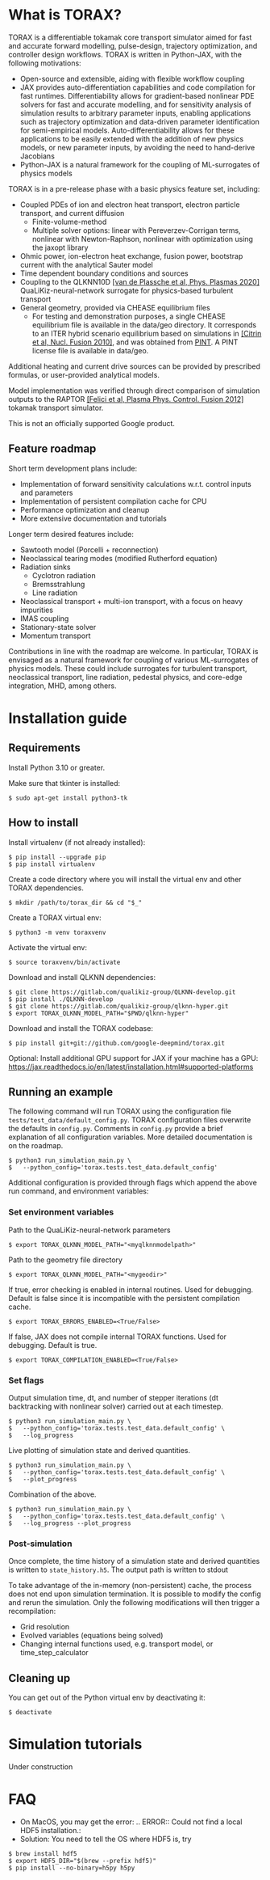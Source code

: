 # What is TORAX?

TORAX is a differentiable tokamak core transport simulator aimed for fast and accurate forward modelling, pulse-design, trajectory optimization, and controller design workflows. TORAX is written in Python-JAX, with the following motivations:

- Open-source and extensible, aiding with flexible workflow coupling
- JAX provides auto-differentiation capabilities and code compilation for fast runtimes. Differentiability allows for gradient-based nonlinear PDE solvers for fast and accurate modelling, and for sensitivity analysis of simulation results to arbitrary parameter inputs, enabling applications such as trajectory optimization and data-driven parameter identification for semi-empirical models. Auto-differentiability allows for these applications to be easily extended with the addition of new physics models, or new parameter inputs, by avoiding the need to hand-derive Jacobians
- Python-JAX is a natural framework for the coupling of ML-surrogates of physics models

TORAX is in a pre-release phase with a basic physics feature set, including:

- Coupled PDEs of ion and electron heat transport, electron particle transport, and current diffusion
    - Finite-volume-method
    - Multiple solver options: linear with Pereverzev-Corrigan terms, nonlinear with Newton-Raphson, nonlinear with optimization using the jaxopt library
- Ohmic power, ion-electron heat exchange, fusion power, bootstrap current with the analytical Sauter model
- Time dependent boundary conditions and sources
- Coupling to the QLKNN10D [[van de Plassche et al, Phys. Plasmas 2020]](https://doi.org/10.1063/1.5134126) QuaLiKiz-neural-network surrogate for physics-based turbulent transport
- General geometry, provided via CHEASE equilibrium files
    - For testing and demonstration purposes, a single CHEASE equilibrium file is available in the data/geo directory. It corresponds to an ITER hybrid scenario equilibrium based on simulations in [[Citrin et al, Nucl. Fusion 2010]](https://doi.org/10.1088/0029-5515/50/11/115007), and was obtained from [PINT](https://gitlab.com/qualikiz-group/pyntegrated_model). A PINT license file is available in data/geo.

Additional heating and current drive sources can be provided by prescribed formulas, or user-provided analytical models.

Model implementation was verified through direct comparison of simulation outputs to the RAPTOR [[Felici et al, Plasma Phys. Control. Fusion 2012]](https://iopscience.iop.org/article/10.1088/0741-3335/54/2/025002) tokamak transport simulator.

This is not an officially supported Google product.

## Feature roadmap

Short term development plans include:

- Implementation of forward sensitivity calculations w.r.t. control inputs and parameters
- Implementation of persistent compilation cache for CPU
- Performance optimization and cleanup
- More extensive documentation and tutorials

Longer term desired features include:

- Sawtooth model (Porcelli + reconnection)
- Neoclassical tearing modes (modified Rutherford equation)
- Radiation sinks
    - Cyclotron radiation
    - Bremsstrahlung
    - Line radiation
- Neoclassical transport + multi-ion transport, with a focus on heavy impurities
- IMAS coupling
- Stationary-state solver
- Momentum transport

Contributions in line with the roadmap are welcome. In particular, TORAX is envisaged as a natural framework for coupling of various ML-surrogates of physics models. These could include surrogates for turbulent transport, neoclassical transport, line radiation, pedestal physics, and core-edge integration, MHD, among others.

# Installation guide

## Requirements

Install Python 3.10 or greater.

Make sure that tkinter is installed:

```shell
$ sudo apt-get install python3-tk
```

## How to install

Install virtualenv (if not already installed):

```shell
$ pip install --upgrade pip
$ pip install virtualenv
```

Create a code directory where you will install the virtual env and other TORAX
dependencies.

```shell
$ mkdir /path/to/torax_dir && cd "$_"
```

Create a TORAX virtual env:

```shell
$ python3 -m venv toraxvenv
```

Activate the virtual env:

```shell
$ source toraxvenv/bin/activate
```

Download and install QLKNN dependencies:

```shell
$ git clone https://gitlab.com/qualikiz-group/QLKNN-develop.git
$ pip install ./QLKNN-develop
$ git clone https://gitlab.com/qualikiz-group/qlknn-hyper.git
$ export TORAX_QLKNN_MODEL_PATH="$PWD/qlknn-hyper"
```

Download and install the TORAX codebase:

```shell
$ pip install git+git://github.com/google-deepmind/torax.git
```

Optional: Install additional GPU support for JAX if your machine has a GPU:
https://jax.readthedocs.io/en/latest/installation.html#supported-platforms

## Running an example

The following command will run TORAX using the configuration file `tests/test_data/default_config.py`. TORAX configuration files overwrite the defaults in `config.py`. Comments in `config.py` provide a brief explanation of all configuration variables. More detailed documentation is on the roadmap.

```shell
$ python3 run_simulation_main.py \
$   --python_config='torax.tests.test_data.default_config'
```

Additional configuration is provided through flags which append the above run command, and environment variables:

### Set environment variables

Path to the QuaLiKiz-neural-network parameters

```shell
$ export TORAX_QLKNN_MODEL_PATH="<myqlknnmodelpath>"
```

Path to the geometry file directory

```shell
$ export TORAX_QLKNN_MODEL_PATH="<mygeodir>"
```

If true, error checking is enabled in internal routines. Used for debugging. Default is false since it is incompatible with the persistent compilation cache.

```shell
$ export TORAX_ERRORS_ENABLED=<True/False>
```

If false, JAX does not compile internal TORAX functions. Used for debugging. Default is true.

```shell
$ export TORAX_COMPILATION_ENABLED=<True/False>
```


### Set flags
Output simulation time, dt, and number of stepper iterations (dt backtracking with nonlinear solver) carried out at each timestep.

```shell
$ python3 run_simulation_main.py \
$   --python_config='torax.tests.test_data.default_config' \
$   --log_progress
```

Live plotting of simulation state and derived quantities.

```shell
$ python3 run_simulation_main.py \
$   --python_config='torax.tests.test_data.default_config' \
$   --plot_progress
```

Combination of the above.

```shell
$ python3 run_simulation_main.py \
$   --python_config='torax.tests.test_data.default_config' \
$   --log_progress --plot_progress
```

### Post-simulation

Once complete, the time history of a simulation state and derived quantities is written to `state_history.h5`. The output path is written to stdout

To take advantage of the in-memory (non-persistent) cache, the process does not end upon simulation termination. It is possible to modify the config and rerun the simulation. Only the following modifications will then trigger a recompilation:

- Grid resolution
- Evolved variables (equations being solved)
- Changing internal functions used, e.g. transport model, or time_step_calculator


## Cleaning up

You can get out of the Python virtual env by deactivating it:

```shell
$ deactivate
```

# Simulation tutorials

Under construction

# FAQ

* On MacOS, you may get the error: .. ERROR:: Could not find a local HDF5
  installation.:
* Solution: You need to tell the OS where HDF5 is, try

```shell
$ brew install hdf5
$ export HDF5_DIR="$(brew --prefix hdf5)"
$ pip install --no-binary=h5py h5py
```
